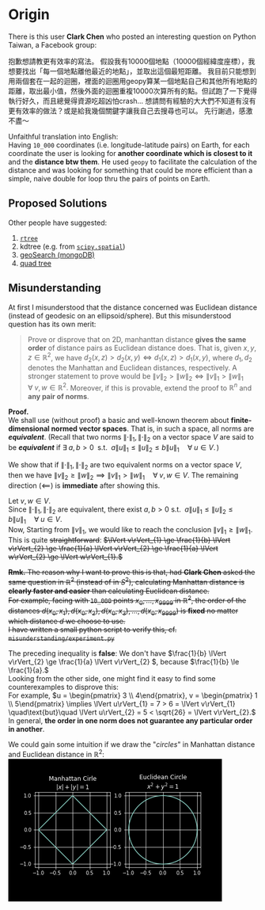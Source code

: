 # Origin
There is this user **Clark Chen** who posted an interesting question on Python Taiwan, a Facebook group:

抱歉想請教更有效率的寫法。
假設我有10000個地點（10000個經緯度座標），我想要找出「每一個地點離他最近的地點」，並取出這個最短距離。
我目前只能想到用兩個套在一起的迴圈，裡面的迴圈用geopy算某一個地點自己和其他所有地點的距離，取出最小值，然後外面的迴圈重複10000次算所有的點。但試跑了一下覺得執行好久，而且總覺得資源吃超凶怕crash...
想請問有經驗的大大們不知道有沒有更有效率的做法？或是給我幾個關鍵字讓我自己去搜尋也可以。
先行謝過，感激不盡～

Unfaithful translation into English:<br>
Having `10_000` coordinates (i.e. longitude-latitude pairs) on Earth,
for each coordinate the user is looking for **another coordinate which is closest to it** and the **distance btw them**.
He used `geopy` to facilitate the calculation of the distance and was looking for something that could be more
efficient than a simple, naive double for loop thru the pairs of points on Earth.

## Proposed Solutions
Other people have suggested:
01. [`rtree`](https://gis.stackexchange.com/questions/22082/how-can-i-use-r-tree-to-find-points-within-a-distance-in-spatialite)
02. kdtree (e.g. from [`scipy.spatial`](https://docs.scipy.org/doc/scipy/reference/generated/scipy.spatial.KDTree.html))
03. [geoSearch (mongoDB)](https://docs.mongodb.com/manual/reference/command/geoSearch/)
04. [quad tree](http://homepage.divms.uiowa.edu/~kvaradar/sp2012/daa/ann.pdf)

## Misunderstanding
At first I misunderstood that the distance concerned was Euclidean distance (instead of geodesic on an ellipsoid/sphere). But this misunderstood question has its own merit:
> Prove or disprove that on 2D, manhanttan distance **gives the same order** of distance pairs as Euclidean distance does. That is, given $`x, y, z \in \mathbb{R}^{2}`$, we have $`d_{2}(x,z) > d_{2}(x,y) \iff d_{1}(x,z) > d_{1}(x,y)`$, where $`d_{1}, d_{2}`$ denotes the Manhattan and Euclidean distances, respectively. A stronger statement to prove would be $`\lVert v\rVert_{2} > \lVert w\rVert_{2} \iff \lVert v\rVert_{1} > \lVert w\rVert_{1}\quad\forall\; v, w \in \mathbb{R}^{2}.`$ Moreover, if this is provable, extend the proof to $`\mathbb{R}^{n}`$ and **any pair of norms**.

**Proof.**<br>
We shall use (without proof) a basic and well-known theorem about **finite-dimensional normed vector spaces**. That is, in such a space, all norms are **_equivalent_**. (Recall that two norms $`\lVert\cdot\rVert_{1}, \lVert\cdot\rVert_{2}`$ on a vector space $`V`$ are said to be **_equivalent_** if $`\exists\; a, b > 0\;`$ s.t. $`\;a\lVert u\rVert_{1} \le \lVert u\rVert_{2} \le b\lVert u\rVert_{1}\quad \forall\; u \in V.\,`$)

We show that if $`\lVert\cdot\rVert_{1}, \lVert\cdot\rVert_{2}`$ are two equivalent norms on a vector space $`V`$, then we have 
$`\lVert v\rVert_{2} \ge \lVert w\rVert_{2} \implies \lVert v\rVert_{1} > \lVert w\rVert_{1}\quad\forall\; v, w \in V.`$ The remaining direction $`(\impliedby)`$ is **immediate** after showing this.

Let $`v, w \in V.`$<br>
Since $`\lVert\cdot\rVert_{1}, \lVert\cdot\rVert_{2}`$ are equivalent, there exist $`a, b > 0`$ s.t. $`\;a\lVert u\rVert_{1} \le \lVert u\rVert_{2} \le b\lVert u\rVert_{1}\quad \forall\; u \in V.\,`$<br>
Now, Starting from $`\lVert v\rVert_{1}`$, we would like to reach the conclusion $`\lVert v\rVert_{1} \ge \lVert w\rVert_{1}.`$<br>
This is quite ~~straightforward~~: ~~$`\lVert v\rVert_{1} \ge \frac{1}{b} \lVert v\rVert_{2} \ge \frac{1}{a} \lVert v\rVert_{2} \ge \frac{1}{a} \lVert w\rVert_{2} \ge \lVert w\rVert_{1}.`$~~<br>

~~**Rmk.** The reason why I want to prove this is that, had **Clark Chen** asked the same question in $`\mathbb{R}^{2}`$ (instead of in $`S^{2}`$), calculating Manhattan distance is **clearly faster and easier** than calculating Euclidean distance.~~ <br>
~~For example, facing with `10_000` points $`x_{0}, \ldots, x_{9999}`$ in $`\mathbb{R}^{2}`$, the order of the distances $`d(x_{0}, x_{1}), d(x_{0}, x_{2}), d(x_{0}, x_{3}), \ldots, d(x_{0}, x_{9999})`$ is **fixed** no matter which distance $`d`$ we choose to use.~~<br>
~~I have written a small python script to verify this, cf. `misunderstanding/experiment.py`~~
<br>

The preceding inequality is **false**: We don't have $`\frac{1}{b} \lVert v\rVert_{2} \ge \frac{1}{a} \lVert v\rVert_{2} `$, because $`\frac{1}{b} \le \frac{1}{a}.`$<br>
Looking from the other side, one might find it easy to find some counterexamples to disprove this:<br>
For example, $`u = \begin{pmatrix} 3 \\ 4\end{pmatrix}, v = \begin{pmatrix} 1 \\ 5\end{pmatrix} \implies \lVert u\rVert_{1} = 7 > 6 = \lVert v\rVert_{1} \quad\text{but}\quad \lVert u\rVert_{2} = 5 < \sqrt{26} = \lVert v\rVert_{2}.`$<br>
In general, **the order in one norm does not guarantee any particular order in another**.

We could gain some intuition if we draw the "_circles_" in Manhattan distance and Euclidean distance in $\mathbb{R}^{2}$:
![circlesSideBySide](fig/circles_l1l2.png)
